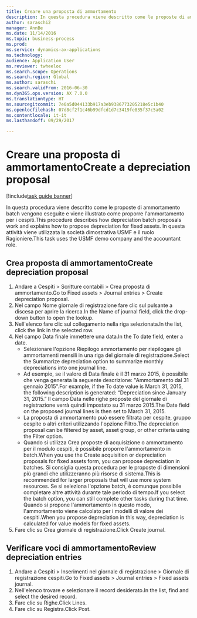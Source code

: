 ```yaml
--- 
title: Creare una proposta di ammortamento
description: In questa procedura viene descritto come le proposte di ammortamento batch vengono eseguite e viene illustrato come proporre l'ammortamento per i cespiti.
author: saraschi2
manager: AnnBe
ms.date: 11/14/2016
ms.topic: business-process
ms.prod: 
ms.service: dynamics-ax-applications
ms.technology: 
audience: Application User
ms.reviewer: twheeloc
ms.search.scope: Operations
ms.search.region: Global
ms.author: saraschi
ms.search.validFrom: 2016-06-30
ms.dyn365.ops.version: AX 7.0.0
ms.translationtype: HT
ms.sourcegitcommit: 7e0a5d044133b917a3eb9386773205218e5c1b40
ms.openlocfilehash: 07d8cf2f1c46b99dfcd1d7c3419fe835f37c5a02
ms.contentlocale: it-it
ms.lasthandoff: 09/29/2017

---
```

# <a name="create-a-depreciation-proposal"></a><span data-ttu-id="5d37b-103">Creare una proposta di ammortamento</span><span class="sxs-lookup"><span data-stu-id="5d37b-103">Create a depreciation proposal</span></span>

[!include[task guide banner](../../includes/task-guide-banner.md)]

<span data-ttu-id="5d37b-104">In questa procedura viene descritto come le proposte di ammortamento batch vengono eseguite e viene illustrato come proporre l'ammortamento per i cespiti.</span><span class="sxs-lookup"><span data-stu-id="5d37b-104">This procedure describes how depreciation batch proposals work and explains how to propose depreciation for fixed assets.</span></span> <span data-ttu-id="5d37b-105">In questa attività viene utilizzata la società dimostrativa USMF e il ruolo Ragioniere.</span><span class="sxs-lookup"><span data-stu-id="5d37b-105">This task uses the USMF demo company and the accountant role.</span></span>


## <a name="create-depreciation-proposal"></a><span data-ttu-id="5d37b-106">Crea proposta di ammortamento</span><span class="sxs-lookup"><span data-stu-id="5d37b-106">Create depreciation proposal</span></span>
1. <span data-ttu-id="5d37b-107">Andare a Cespiti > Scritture contabili > Crea proposta di ammortamento.</span><span class="sxs-lookup"><span data-stu-id="5d37b-107">Go to Fixed assets > Journal entries > Create depreciation proposal.</span></span>
2. <span data-ttu-id="5d37b-108">Nel campo Nome giornale di registrazione fare clic sul pulsante a discesa per aprire la ricerca.</span><span class="sxs-lookup"><span data-stu-id="5d37b-108">In the Name of journal field, click the drop-down button to open the lookup.</span></span>
3. <span data-ttu-id="5d37b-109">Nell'elenco fare clic sul collegamento nella riga selezionata.</span><span class="sxs-lookup"><span data-stu-id="5d37b-109">In the list, click the link in the selected row.</span></span>
4. <span data-ttu-id="5d37b-110">Nel campo Data finale immettere una data.</span><span class="sxs-lookup"><span data-stu-id="5d37b-110">In the To date field, enter a date.</span></span>
    * <span data-ttu-id="5d37b-111">Selezionare l'opzione Riepilogo ammortamento per riepilogare gli ammortamenti mensili in una riga del giornale di registrazione.</span><span class="sxs-lookup"><span data-stu-id="5d37b-111">Select the Summarize depreciation option to summarize monthly depreciations into one journal line.</span></span>  
    * <span data-ttu-id="5d37b-112">Ad esempio, se il valore di Data finale è il 31 marzo 2015, è possibile che venga generata la seguente descrizione: "Ammortamento dal 31 gennaio 2015".</span><span class="sxs-lookup"><span data-stu-id="5d37b-112">For example, if the To date value is March 31, 2015, the following description is generated: “Depreciation since January 31, 2015.”</span></span> <span data-ttu-id="5d37b-113">Il campo Data nelle righe proposte del giornale di registrazione verrà quindi impostato su 31 marzo 2015.</span><span class="sxs-lookup"><span data-stu-id="5d37b-113">The Date field on the proposed journal lines is then set to March 31, 2015.</span></span>  
    * <span data-ttu-id="5d37b-114">La proposta di ammortamento può essere filtrata per cespite, gruppo cespite o altri criteri utilizzando l'opzione Filtro.</span><span class="sxs-lookup"><span data-stu-id="5d37b-114">The depreciation proposal can be filtered by asset, asset group, or other criteria using the Filter option.</span></span>  
    * <span data-ttu-id="5d37b-115">Quando si utilizza Crea proposte di acquisizione o ammortamento per il modulo cespiti, è possibile proporre l'ammortamento in batch.</span><span class="sxs-lookup"><span data-stu-id="5d37b-115">When you use the Create acquisition or depreciation proposals for fixed assets form, you can propose depreciation in batches.</span></span> <span data-ttu-id="5d37b-116">Si consiglia questa procedura per le proposte di dimensioni più grandi che utilizzeranno più risorse di sistema.</span><span class="sxs-lookup"><span data-stu-id="5d37b-116">This is recommended for larger proposals that will use more system resources.</span></span> <span data-ttu-id="5d37b-117">Se si seleziona l'opzione batch, è comunque possibile completare altre attività durante tale periodo di tempo.</span><span class="sxs-lookup"><span data-stu-id="5d37b-117">If you select the batch option, you can still complete other tasks during that time.</span></span> <span data-ttu-id="5d37b-118">Quando si propone l'ammortamento in questo modo, l'ammortamento viene calcolato per i modelli di valore dei cespiti.</span><span class="sxs-lookup"><span data-stu-id="5d37b-118">When you propose depreciation in this way, depreciation is calculated for value models for fixed assets.</span></span>  
5. <span data-ttu-id="5d37b-119">Fare clic su Crea giornale di registrazione.</span><span class="sxs-lookup"><span data-stu-id="5d37b-119">Click Create journal.</span></span>

## <a name="review-depreciation-entries"></a><span data-ttu-id="5d37b-120">Verificare voci di ammortamento</span><span class="sxs-lookup"><span data-stu-id="5d37b-120">Review depreciation entries</span></span>
1. <span data-ttu-id="5d37b-121">Andare a Cespiti > Inserimenti nel giornale di registrazione > Giornale di registrazione cespiti.</span><span class="sxs-lookup"><span data-stu-id="5d37b-121">Go to Fixed assets > Journal entries > Fixed assets journal.</span></span>
2. <span data-ttu-id="5d37b-122">Nell'elenco trovare e selezionare il record desiderato.</span><span class="sxs-lookup"><span data-stu-id="5d37b-122">In the list, find and select the desired record.</span></span>
3. <span data-ttu-id="5d37b-123">Fare clic su Righe.</span><span class="sxs-lookup"><span data-stu-id="5d37b-123">Click Lines.</span></span>
4. <span data-ttu-id="5d37b-124">Fare clic su Registra.</span><span class="sxs-lookup"><span data-stu-id="5d37b-124">Click Post.</span></span>


